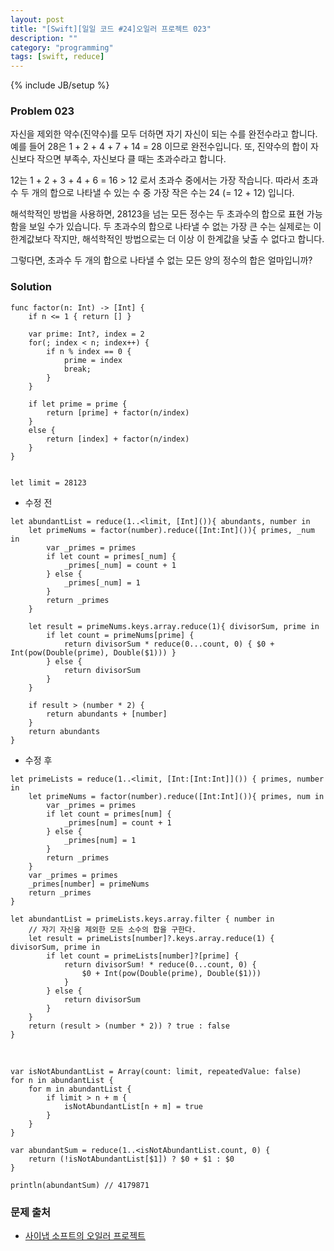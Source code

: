 ```yaml
---
layout: post
title: "[Swift][일일 코드 #24]오일러 프로젝트 023"
description: ""
category: "programming"
tags: [swift, reduce]
---
```

{% include JB/setup %}

### Problem 023

자신을 제외한 약수(진약수)를 모두 더하면 자기 자신이 되는 수를 완전수라고 합니다.
예를 들어 28은 1 + 2 + 4 + 7 + 14 = 28 이므로 완전수입니다.
또, 진약수의 합이 자신보다 작으면 부족수, 자신보다 클 때는 초과수라고 합니다.

12는 1 + 2 + 3 + 4 + 6 = 16 > 12 로서 초과수 중에서는 가장 작습니다.
따라서 초과수 두 개의 합으로 나타낼 수 있는 수 중 가장 작은 수는 24 (= 12 + 12) 입니다.

해석학적인 방법을 사용하면, 28123을 넘는 모든 정수는 두 초과수의 합으로 표현 가능함을 보일 수가 있습니다.
두 초과수의 합으로 나타낼 수 없는 가장 큰 수는 실제로는 이 한계값보다 작지만, 해석학적인 방법으로는 더 이상 이 한계값을 낮출 수 없다고 합니다.

그렇다면, 초과수 두 개의 합으로 나타낼 수 없는 모든 양의 정수의 합은 얼마입니까?

### Solution

	func factor(n: Int) -> [Int] {
		if n <= 1 { return [] }

		var prime: Int?, index = 2
		for(; index < n; index++) {
			if n % index == 0 {
				prime = index
				break;
			}
		}

		if let prime = prime {
			return [prime] + factor(n/index)
		}
		else {
			return [index] + factor(n/index)
		}
	}


	let limit = 28123

<ul><li>수정 전</li></ul>

	let abundantList = reduce(1..<limit, [Int]()){ abundants, number in
		let primeNums = factor(number).reduce([Int:Int]()){ primes, _num in
			var _primes = primes
			if let count = primes[_num] {
				_primes[_num] = count + 1
			} else {
				_primes[_num] = 1
			}
			return _primes
		}

		let result = primeNums.keys.array.reduce(1){ divisorSum, prime in
			if let count = primeNums[prime] {
				return divisorSum * reduce(0...count, 0) { $0 + Int(pow(Double(prime), Double($1))) }
			} else {
				return divisorSum
			}
		}

		if result > (number * 2) {
			return abundants + [number]
		}
		return abundants
	}

<ul><li>수정 후</li></ul>

	let primeLists = reduce(1..<limit, [Int:[Int:Int]]()) { primes, number in
		let primeNums = factor(number).reduce([Int:Int]()){ primes, num in
			var _primes = primes
			if let count = primes[num] {
				_primes[num] = count + 1
			} else {
				_primes[num] = 1
			}
			return _primes
		}
		var _primes = primes
		_primes[number] = primeNums
		return _primes
	}

	let abundantList = primeLists.keys.array.filter { number in
		// 자기 자신을 제외한 모든 소수의 합을 구한다.
		let result = primeLists[number]?.keys.array.reduce(1) { divisorSum, prime in
			if let count = primeLists[number]?[prime] {
				return divisorSum! * reduce(0...count, 0) {
					$0 + Int(pow(Double(prime), Double($1)))
				}
			} else {
				return divisorSum
			}
		}
		return (result > (number * 2)) ? true : false
	}

<br/>

	var isNotAbundantList = Array(count: limit, repeatedValue: false)
	for n in abundantList {
		for m in abundantList {
			if limit > n + m {
				isNotAbundantList[n + m] = true
			}
		}
	}

	var abundantSum = reduce(1..<isNotAbundantList.count, 0) {
		return (!isNotAbundantList[$1]) ? $0 + $1 : $0
	}

	println(abundantSum) // 4179871

### 문제 출처

* [사이냅 소프트의 오일러 프로젝트](http://euler.synap.co.kr/prob_detail.php?id=23)